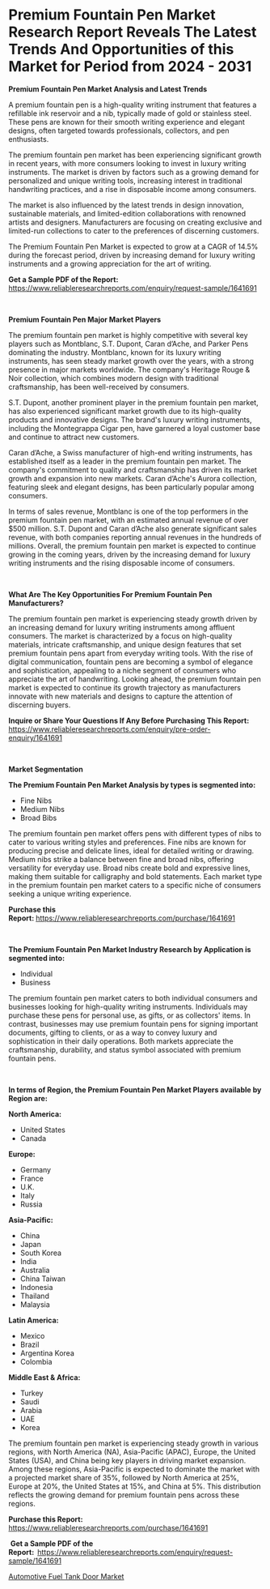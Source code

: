 <p><h1>Premium Fountain Pen Market Research Report Reveals The Latest Trends And Opportunities of this Market for Period from 2024 - 2031</h1></p><p><strong>Premium Fountain Pen Market Analysis and Latest Trends</strong></p>
<p><p>A premium fountain pen is a high-quality writing instrument that features a refillable ink reservoir and a nib, typically made of gold or stainless steel. These pens are known for their smooth writing experience and elegant designs, often targeted towards professionals, collectors, and pen enthusiasts.</p><p>The premium fountain pen market has been experiencing significant growth in recent years, with more consumers looking to invest in luxury writing instruments. The market is driven by factors such as a growing demand for personalized and unique writing tools, increasing interest in traditional handwriting practices, and a rise in disposable income among consumers.</p><p>The market is also influenced by the latest trends in design innovation, sustainable materials, and limited-edition collaborations with renowned artists and designers. Manufacturers are focusing on creating exclusive and limited-run collections to cater to the preferences of discerning customers.</p><p>The Premium Fountain Pen Market is expected to grow at a CAGR of 14.5% during the forecast period, driven by increasing demand for luxury writing instruments and a growing appreciation for the art of writing.</p></p>
<p><strong>Get a Sample PDF of the Report:&nbsp;</strong> <a href="https://www.reliableresearchreports.com/enquiry/request-sample/1641691">https://www.reliableresearchreports.com/enquiry/request-sample/1641691</a></p>
<p>&nbsp;</p>
<p><strong>Premium Fountain Pen Major Market Players</strong></p>
<p><p>The premium fountain pen market is highly competitive with several key players such as Montblanc, S.T. Dupont, Caran d’Ache, and Parker Pens dominating the industry. Montblanc, known for its luxury writing instruments, has seen steady market growth over the years, with a strong presence in major markets worldwide. The company's Heritage Rouge & Noir collection, which combines modern design with traditional craftsmanship, has been well-received by consumers.</p><p>S.T. Dupont, another prominent player in the premium fountain pen market, has also experienced significant market growth due to its high-quality products and innovative designs. The brand's luxury writing instruments, including the Montegrappa Cigar pen, have garnered a loyal customer base and continue to attract new customers.</p><p>Caran d’Ache, a Swiss manufacturer of high-end writing instruments, has established itself as a leader in the premium fountain pen market. The company's commitment to quality and craftsmanship has driven its market growth and expansion into new markets. Caran d’Ache's Aurora collection, featuring sleek and elegant designs, has been particularly popular among consumers.</p><p>In terms of sales revenue, Montblanc is one of the top performers in the premium fountain pen market, with an estimated annual revenue of over $500 million. S.T. Dupont and Caran d’Ache also generate significant sales revenue, with both companies reporting annual revenues in the hundreds of millions. Overall, the premium fountain pen market is expected to continue growing in the coming years, driven by the increasing demand for luxury writing instruments and the rising disposable income of consumers.</p></p>
<p>&nbsp;</p>
<p><strong>What Are The Key Opportunities For Premium Fountain Pen Manufacturers?</strong></p>
<p><p>The premium fountain pen market is experiencing steady growth driven by an increasing demand for luxury writing instruments among affluent consumers. The market is characterized by a focus on high-quality materials, intricate craftsmanship, and unique design features that set premium fountain pens apart from everyday writing tools. With the rise of digital communication, fountain pens are becoming a symbol of elegance and sophistication, appealing to a niche segment of consumers who appreciate the art of handwriting. Looking ahead, the premium fountain pen market is expected to continue its growth trajectory as manufacturers innovate with new materials and designs to capture the attention of discerning buyers.</p></p>
<p><strong>Inquire or Share Your Questions If Any Before Purchasing This Report:</strong> <a href="https://www.reliableresearchreports.com/enquiry/pre-order-enquiry/1641691">https://www.reliableresearchreports.com/enquiry/pre-order-enquiry/1641691</a></p>
<p>&nbsp;</p>
<p><strong>Market Segmentation</strong></p>
<p><strong>The Premium Fountain Pen Market Analysis by types is segmented into:</strong></p>
<p><ul><li>Fine Nibs</li><li>Medium Nibs</li><li>Broad Bibs</li></ul></p>
<p><p>The premium fountain pen market offers pens with different types of nibs to cater to various writing styles and preferences. Fine nibs are known for producing precise and delicate lines, ideal for detailed writing or drawing. Medium nibs strike a balance between fine and broad nibs, offering versatility for everyday use. Broad nibs create bold and expressive lines, making them suitable for calligraphy and bold statements. Each market type in the premium fountain pen market caters to a specific niche of consumers seeking a unique writing experience.</p></p>
<p><strong>Purchase this Report:&nbsp;</strong><a href="https://www.reliableresearchreports.com/purchase/1641691">https://www.reliableresearchreports.com/purchase/1641691</a></p>
<p>&nbsp;</p>
<p><strong>The Premium Fountain Pen Market Industry Research by Application is segmented into:</strong></p>
<p><ul><li>Individual</li><li>Business</li></ul></p>
<p><p>The premium fountain pen market caters to both individual consumers and businesses looking for high-quality writing instruments. Individuals may purchase these pens for personal use, as gifts, or as collectors' items. In contrast, businesses may use premium fountain pens for signing important documents, gifting to clients, or as a way to convey luxury and sophistication in their daily operations. Both markets appreciate the craftsmanship, durability, and status symbol associated with premium fountain pens.</p></p>
<p>&nbsp;</p>
<p><strong>In terms of Region, the Premium Fountain Pen Market Players available by Region are:</strong></p>
<p>
    <p> <strong> North America: </strong>
        <ul>
            <li>United States</li>
            <li>Canada</li>
        </ul>
        </p> 
    <p> <strong> Europe: </strong>
        <ul>
            <li>Germany</li>
            <li>France</li>
            <li>U.K.</li>
            <li>Italy</li>
            <li>Russia</li>
        </ul>
        </p> 
    <p> <strong> Asia-Pacific: </strong>
        <ul>
            <li>China</li>
            <li>Japan</li>
            <li>South Korea</li>
            <li>India</li>
            <li>Australia</li>
            <li>China Taiwan</li>
            <li>Indonesia</li>
            <li>Thailand</li>
            <li>Malaysia</li>
        </ul>
        </p> 
    <p> <strong> Latin America: </strong>
        <ul>
            <li>Mexico</li>
            <li>Brazil</li>
            <li>Argentina Korea</li>
            <li>Colombia</li>
        </ul>
        </p> 
    <p> <strong> Middle East & Africa: </strong>
        <ul>
            <li>Turkey</li>
            <li>Saudi</li>
            <li>Arabia</li>
            <li>UAE</li>
            <li>Korea</li>
        </ul>
    </p>
    </p>
<p><p>The premium fountain pen market is experiencing steady growth in various regions, with North America (NA), Asia-Pacific (APAC), Europe, the United States (USA), and China being key players in driving market expansion. Among these regions, Asia-Pacific is expected to dominate the market with a projected market share of 35%, followed by North America at 25%, Europe at 20%, the United States at 15%, and China at 5%. This distribution reflects the growing demand for premium fountain pens across these regions.</p></p>
<p><strong>Purchase this Report: </strong><a href="https://www.reliableresearchreports.com/purchase/1641691">https://www.reliableresearchreports.com/purchase/1641691</a></p>
<p>&nbsp;<strong>Get a Sample PDF of the Report:&nbsp;&nbsp;</strong><a href="https://www.reliableresearchreports.com/enquiry/request-sample/1641691">https://www.reliableresearchreports.com/enquiry/request-sample/1641691</a></p>
<p><strong></strong></p>
<p><p><a href="https://flame-sidecar-702.notion.site/Automotive-Fuel-Tank-Door-Market-Size-Market-Trends-and-Growth-Outlook-forecasted-for-period-from--5d78bd3688bd498d86799a0918535e4c">Automotive Fuel Tank Door Market</a></p></p>